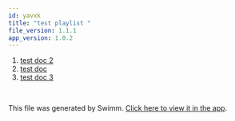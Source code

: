 ```yaml
---
id: yavxk
title: "test playlist "
file_version: 1.1.1
app_version: 1.0.2
---
```


<!-- Steps - Do not remove this comment -->
1. [test doc 2](test-doc-2.i0fof.sw.md)
2. [test doc](test-doc.xw9k6.sw.md)
3. [test doc 3](test-doc-3.63f7p.sw.md)


<br/>

This file was generated by Swimm. [Click here to view it in the app](https://swimm-web-app.web.app/repos/Z2l0aHViJTNBJTNBdGVzdC1zdGFnaW5nMiUzQSUzQVNoYXVsQW1yYW5T/playlists/yavxk).
